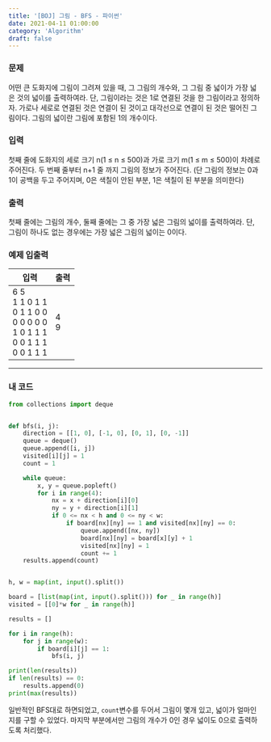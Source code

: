 ```yaml
---
title: '[BOJ] 그림 - BFS - 파이썬'
date: 2021-04-11 01:00:00
category: 'Algorithm'
draft: false
---
```


### 문제

어떤 큰 도화지에 그림이 그려져 있을 때, 그 그림의 개수와, 그 그림 중 넓이가 가장 넓은 것의 넓이를 출력하여라. 단, 그림이라는 것은 1로 연결된 것을 한 그림이라고 정의하자. 가로나 세로로 연결된 것은 연결이 된 것이고 대각선으로 연결이 된 것은 떨어진 그림이다. 그림의 넓이란 그림에 포함된 1의 개수이다.

### 입력

첫째 줄에 도화지의 세로 크기 n(1 ≤ n ≤ 500)과 가로 크기 m(1 ≤ m ≤ 500)이 차례로 주어진다. 두 번째 줄부터 n+1 줄 까지 그림의 정보가 주어진다. (단 그림의 정보는 0과 1이 공백을 두고 주어지며, 0은 색칠이 안된 부분, 1은 색칠이 된 부분을 의미한다)

### 출력

첫째 줄에는 그림의 개수, 둘째 줄에는 그 중 가장 넓은 그림의 넓이를 출력하여라. 단, 그림이 하나도 없는 경우에는 가장 넓은 그림의 넓이는 0이다.

### 예제 입출력

| 입력                                                                                    | 출력    |
| --------------------------------------------------------------------------------------- | ------- |
| 6 5</br>1 1 0 1 1</br>0 1 1 0 0</br>0 0 0 0 0</br>1 0 1 1 1</br>0 0 1 1 1</br>0 0 1 1 1 | 4</br>9 |

---

### 내 코드

```python
from collections import deque


def bfs(i, j):
    direction = [[1, 0], [-1, 0], [0, 1], [0, -1]]
    queue = deque()
    queue.append([i, j])
    visited[i][j] = 1
    count = 1

    while queue:
        x, y = queue.popleft()
        for i in range(4):
            nx = x + direction[i][0]
            ny = y + direction[i][1]
            if 0 <= nx < h and 0 <= ny < w:
                if board[nx][ny] == 1 and visited[nx][ny] == 0:
                    queue.append([nx, ny])
                    board[nx][ny] = board[x][y] + 1
                    visited[nx][ny] = 1
                    count += 1
    results.append(count)


h, w = map(int, input().split())

board = [list(map(int, input().split())) for _ in range(h)]
visited = [[0]*w for _ in range(h)]

results = []

for i in range(h):
    for j in range(w):
        if board[i][j] == 1:
            bfs(i, j)

print(len(results))
if len(results) == 0:
    results.append(0)
print(max(results))
```

일반적인 BFS대로 하면되었고, `count`변수를 두어서 그림이 몇개 있고, 넓이가 얼마인지를 구할 수 있었다. 마지막 부분에서만 그림의 개수가 0인 경우 넓이도 0으로 출력하도록 처리했다.
